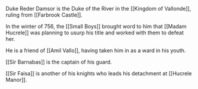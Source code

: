 Duke Reder Damsor is the Duke of the River in the [[Kingdom of Vallonde]], ruling from [[Farbrook Castle]]. 

In the winter of 756, the [[Small Boys]] brought word to him that [[Madam Hucrele]] was planning to usurp his title and worked with them to defeat her. 

He is a friend of [[Amil Vallo]], having taken him in as a ward in his youth. 

[[Sir Barnabas]] is the captain of his guard. 

[[Sir Faisa]] is another of his knights who leads his detachment at [[Hucrele Manor]]. 